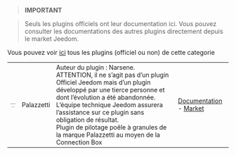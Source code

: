 
>**IMPORTANT**

>Seuls les plugins officiels ont leur documentation ici. Vous pouvez consulter les documentations des autres plugins directement depuis le market Jeedom.


Vous pouvez voir [ici](https://market.jeedom.com/index.php?v=d&p=market&type=plugin&categorie=Energie) tous les plugins (officiel ou non) de cette categorie

| | | | |
|--- | --- | --- | ---|
|<img src="Palazzetti/Palazzetti_icon.png" width="100" />|Palazzetti|Auteur du plugin : Narsene.<br/>ATTENTION, il ne s’agit pas d’un plugin Officiel Jeedom mais d’un plugin développé par une tierce personne et dont l’évolution a été abandonnée. L’équipe technique Jeedom assurera l’assistance sur ce plugin sans obligation de résultat. <br/>Plugin de pilotage poêle à granules de la marque Palazzetti au moyen de la Connection Box|[Documentation](Palazzetti/index.md) - [Market](https://market.jeedom.com/index.php?v=d&p=market_display&id=3104)|
